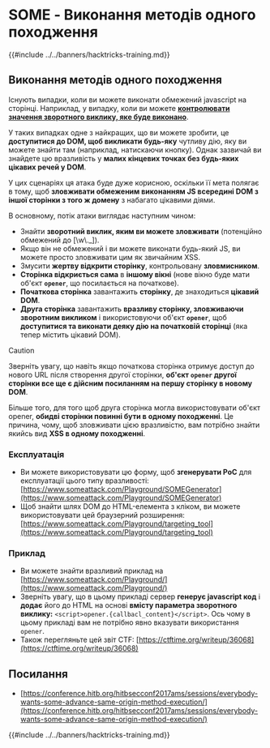 # SOME - Виконання методів одного походження

{{#include ../../banners/hacktricks-training.md}}

## Виконання методів одного походження

Існують випадки, коли ви можете виконати обмежений javascript на сторінці. Наприклад, у випадку, коли ви можете [**контролювати значення зворотного виклику, яке буде виконано**](./#javascript-function).

У таких випадках одне з найкращих, що ви можете зробити, це **доступитися до DOM, щоб викликати будь-яку** чутливу дію, яку ви можете знайти там (наприклад, натискаючи кнопку). Однак зазвичай ви знайдете цю вразливість у **малих кінцевих точках без будь-яких цікавих речей у DOM**.

У цих сценаріях ця атака буде дуже корисною, оскільки її мета полягає в тому, щоб **зловживати обмеженим виконанням JS всередині DOM з іншої сторінки з того ж домену** з набагато цікавими діями.

В основному, потік атаки виглядає наступним чином:

- Знайти **зворотний виклик, яким ви можете зловживати** (потенційно обмежений до \[\w\\.\_]).
- Якщо він не обмежений і ви можете виконати будь-який JS, ви можете просто зловживати цим як звичайним XSS.
- Змусити **жертву відкрити сторінку**, контрольовану **зловмисником**.
- **Сторінка відкриється сама** в **іншому вікні** (нове вікно буде мати об'єкт **`opener`**, що посилається на початкове).
- **Початкова сторінка** завантажить **сторінку**, де знаходиться **цікавий DOM**.
- **Друга сторінка** завантажить **вразливу сторінку, зловживаючи зворотним викликом** і використовуючи об'єкт **`opener`**, щоб **доступитися та виконати деяку дію на початковій сторінці** (яка тепер містить цікавий DOM).

> [!CAUTION]
> Зверніть увагу, що навіть якщо початкова сторінка отримує доступ до нового URL після створення другої сторінки, **об'єкт `opener` другої сторінки все ще є дійсним посиланням на першу сторінку в новому DOM**.
>
> Більше того, для того щоб друга сторінка могла використовувати об'єкт opener, **обидві сторінки повинні бути в одному походженні**. Це причина, чому, щоб зловживати цією вразливістю, вам потрібно знайти якийсь вид **XSS в одному походженні**.

### Експлуатація

- Ви можете використовувати цю форму, щоб **згенерувати PoC** для експлуатації цього типу вразливості: [https://www.someattack.com/Playground/SOMEGenerator](https://www.someattack.com/Playground/SOMEGenerator)
- Щоб знайти шлях DOM до HTML-елемента з кліком, ви можете використовувати цей браузерний розширення: [https://www.someattack.com/Playground/targeting_tool](https://www.someattack.com/Playground/targeting_tool)

### Приклад

- Ви можете знайти вразливий приклад на [https://www.someattack.com/Playground/](https://www.someattack.com/Playground/)
- Зверніть увагу, що в цьому прикладі сервер **генерує javascript код** і **додає** його до HTML на основі **вмісту параметра зворотного виклику:** `<script>opener.{callbacl_content}</script>`. Ось чому в цьому прикладі вам не потрібно явно вказувати використання `opener`.
- Також перегляньте цей звіт CTF: [https://ctftime.org/writeup/36068](https://ctftime.org/writeup/36068)

## Посилання

- [https://conference.hitb.org/hitbsecconf2017ams/sessions/everybody-wants-some-advance-same-origin-method-execution/](https://conference.hitb.org/hitbsecconf2017ams/sessions/everybody-wants-some-advance-same-origin-method-execution/)

{{#include ../../banners/hacktricks-training.md}}
